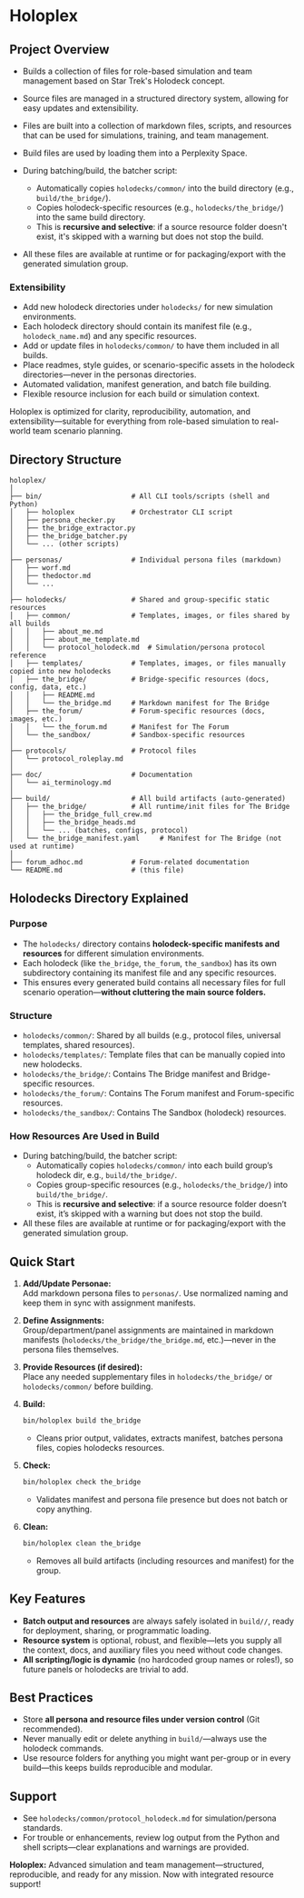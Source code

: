 # Holoplex

## Project Overview

- Builds a collection of files for role-based simulation and team management based on Star Trek's Holodeck concept.
- Source files are managed in a structured directory system, allowing for easy updates and extensibility.
- Files are built into a collection of markdown files, scripts, and resources that can be used for simulations, training, and team management.
- Build files are used by loading them into a Perplexity Space.

- During batching/build, the batcher script:
  - Automatically copies `holodecks/common/` into the build directory (e.g., `build/the_bridge/`).
  - Copies holodeck-specific resources (e.g., `holodecks/the_bridge/`) into the same build directory.
  - This is **recursive and selective**: if a source resource folder doesn't exist, it's skipped with a warning but does not stop the build.
- All these files are available at runtime or for packaging/export with the generated simulation group.

### Extensibility

- Add new holodeck directories under `holodecks/` for new simulation environments.
- Each holodeck directory should contain its manifest file (e.g., `holodeck_name.md`) and any specific resources.
- Add or update files in `holodecks/common/` to have them included in all builds.
- Place readmes, style guides, or scenario-specific assets in the holodeck directories—never in the personas directories.
- Automated validation, manifest generation, and batch file building.
- Flexible resource inclusion for each build or simulation context.


Holoplex is optimized for clarity, reproducibility, automation, and extensibility—suitable for everything from role-based simulation to real-world team scenario planning.

## Directory Structure

```
holoplex/
│
├── bin/                      # All CLI tools/scripts (shell and Python)
│   ├── holoplex              # Orchestrator CLI script
│   ├── persona_checker.py
│   ├── the_bridge_extractor.py
│   ├── the_bridge_batcher.py
│   └── ... (other scripts)
│
├── personas/                 # Individual persona files (markdown)
│   ├── worf.md
│   ├── thedoctor.md
│   └── ...
│
├── holodecks/                # Shared and group-specific static resources
│   ├── common/               # Templates, images, or files shared by all builds
│   │   ├── about_me.md
│   │   ├── about_me_template.md
│   │   └── protocol_holodeck.md  # Simulation/persona protocol reference
│   ├── templates/            # Templates, images, or files manually copied into new holodecks
│   ├── the_bridge/           # Bridge-specific resources (docs, config, data, etc.)
│   │   ├── README.md
│   │   └── the_bridge.md     # Markdown manifest for The Bridge
│   ├── the_forum/            # Forum-specific resources (docs, images, etc.)
│   │   └── the_forum.md      # Manifest for The Forum
│   └── the_sandbox/          # Sandbox-specific resources
│
├── protocols/                # Protocol files
│   └── protocol_roleplay.md
│
├── doc/                      # Documentation
│   └── ai_terminology.md
│
├── build/                    # All build artifacts (auto-generated)
│   ├── the_bridge/           # All runtime/init files for The Bridge
│   │   ├── the_bridge_full_crew.md
│   │   ├── the_bridge_heads.md
│   │   └── ... (batches, configs, protocol)
│   └── the_bridge_manifest.yaml     # Manifest for The Bridge (not used at runtime)
│
├── forum_adhoc.md            # Forum-related documentation
└── README.md                 # (this file)
```

## Holodecks Directory Explained

### Purpose

- The `holodecks/` directory contains **holodeck-specific manifests and resources** for different simulation environments.
- Each holodeck (like `the_bridge`, `the_forum`, `the_sandbox`) has its own subdirectory containing its manifest file and any specific resources.
- This ensures every generated build contains all necessary files for full scenario operation—**without cluttering the main source folders.**

### Structure

- `holodecks/common/`: Shared by all builds (e.g., protocol files, universal templates, shared resources).
- `holodecks/templates/`: Template files that can be manually copied into new holodecks.
- `holodecks/the_bridge/`: Contains The Bridge manifest and Bridge-specific resources.
- `holodecks/the_forum/`: Contains The Forum manifest and Forum-specific resources.
- `holodecks/the_sandbox/`: Contains The Sandbox (holodeck) resources.

### How Resources Are Used in Build

- During batching/build, the batcher script:
  - Automatically copies `holodecks/common/` into each build group’s holodeck dir, e.g., `build/the_bridge/`.
  - Copies group-specific resources (e.g., `holodecks/the_bridge/`) into `build/the_bridge/`.
  - This is **recursive and selective**: if a source resource folder doesn’t exist, it’s skipped with a warning but does not stop the build.
- All these files are available at runtime or for packaging/export with the generated simulation group.

## Quick Start

1. **Add/Update Personae:**  
   Add markdown persona files to `personas/`. Use normalized naming and keep them in sync with assignment manifests.

2. **Define Assignments:**  
   Group/department/panel assignments are maintained in markdown manifests (`holodecks/the_bridge/the_bridge.md`, etc.)—never in the persona files themselves.

3. **Provide Resources (if desired):**  
   Place any needed supplementary files in `holodecks/the_bridge/` or `holodecks/common/` before building.

4. **Build:**  
   ```bash
   bin/holoplex build the_bridge
   ```
   - Cleans prior output, validates, extracts manifest, batches persona files, copies holodecks resources.

5. **Check:**  
   ```bash
   bin/holoplex check the_bridge
   ```
   - Validates manifest and persona file presence but does not batch or copy anything.

6. **Clean:**  
   ```bash
   bin/holoplex clean the_bridge
   ```
   - Removes all build artifacts (including resources and manifest) for the group.

## Key Features

- **Batch output and resources** are always safely isolated in `build//`, ready for deployment, sharing, or programmatic loading.
- **Resource system** is optional, robust, and flexible—lets you supply all the context, docs, and auxiliary files you need without code changes.
- **All scripting/logic is dynamic** (no hardcoded group names or roles!), so future panels or holodecks are trivial to add.

## Best Practices

- Store **all persona and resource files under version control** (Git recommended).
- Never manually edit or delete anything in `build/`—always use the holodeck commands.
- Use resource folders for anything you might want per-group or in every build—this keeps builds reproducible and modular.

## Support

- See `holodecks/common/protocol_holodeck.md` for simulation/persona standards.
- For trouble or enhancements, review log output from the Python and shell scripts—clear explanations and warnings are provided.

**Holoplex:** Advanced simulation and team management—structured, reproducible, and ready for any mission. Now with integrated resource support!
